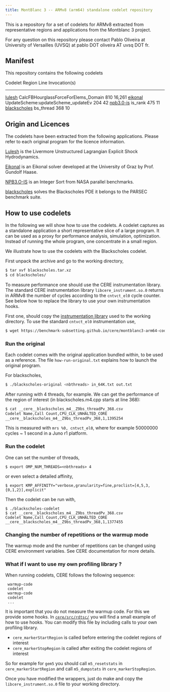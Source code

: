 ```yaml
---
title: MontBlanc 3 -- ARMv8 (arm64) standalone codelet repository
---
```


This is a repository for a set of codelets for ARMv8 extracted from
representative regions and applications from the Montblanc 3 project.

For any question on this repository please contact Pablo Oliveira at University
of Versailles (UVSQ) at pablo DOT oliveira AT uvsq DOT fr.

## Manifest

This repository contains the following codelets

Codelet                                Region                                 Line  Invocation(s) 
-------------------------------------- -------------------------------------- ----  -------------
[lulesh](./lulesh.tar.xz)              CalcFBHourglassForceForElems_Domain    810   16,261
[eikonal](./eikonal.tar.xz)            UpdateScheme:updateScheme_updateEv     204   42
[npb3.0-is](./npb3.0-IS.tar.xz)        is_rank                                475   11
[blackscholes](./blackscholes.tar.xz)  bs_thread                              368   10

## Origin and Licences

The codelets have been extracted from the following applications.
Please refer to each original program for the licence information.

[Lulesh](https://codesign.llnl.gov/lulesh.php) is the Livermore Unstructured Lagrangian Explicit Shock Hydrodynamics.

[Eikonal](http://imsc.uni-graz.at/haasegu/) is an Eikonal solver developed at the University of Graz by Prof. Gundolf Haase.

[NPB3.O-IS](https://www.nas.nasa.gov/publications/npb.html) is an Integer Sort from NASA parallel benchmarks.

[blackscholes](http://parsec.cs.princeton.edu/overview.htm) solves the Blackscholes PDE it belongs to the PARSEC benchmark suite.

## How to use codelets

In the following we will show how to use the codelets. A codelet captures as a standalone application a short representative slice of a large program. It can be used as a proxy for performance analysis, simulation, optimization. Instead of running the whole program, one concentrate in a small region.

We illustrate how to use the codelets with the Blackscholes codelet.

First unpack the archive and go to the working directory,

```bash
$ tar xvf blackscholes.tar.xz
$ cd blackscholes/
```

To measure performance one should use the CERE instrumentation library.
The standard CERE instrumentation library `libcere_instrument.so.0` returns 
in ARMv8 the number of cycles according to the `cntvct_el0` cycle counter.
See below how to replace the library to use your own instrumentation hooks.

First one, should copy the [instrumentation library](./libcere_instrument.so.0) used to the working directory.
To use the standard `cntvct_el0` instrumentation use,

```bash
$ wget https://benchmark-subsetting.github.io/cere/montblanc3-arm64-codelets/libcere_instrument.so.0
```

### Run the original 

Each codelet comes with the original application bundled within, to be used as
a reference. The file `how-run-original.txt` explains how to launch the original
program.

For blackscholes,

```bash
$ ./blackscholes-original <nbthreads> in_64K.txt out.txt
```

After running with 4 threads, for example. We can get the performance of the
region of interest (in blackscholes.m4.cpp starts at line 368):

```bash
$ cat __cere__blackscholes_m4__Z9bs_threadPv_368.csv 
Codelet Name,Call Count,CPU_CLK_UNHALTED_CORE
__cere__blackscholes_m4__Z9bs_threadPv_368,1,1395254
```

This is measured with `mrs %0, cntvct_el0`, where for example 50000000 cycles ~ 1 second in a Juno r1 platform.

### Run the codelet
One can set the number of threads,

```
$ export OMP_NUM_THREADS=<nbthreads> 4
```

or even select a detailed affinity, 

```
$ export KMP_AFFINITY="verbose,granularity=fine,proclist=[4,5,3,{0,1,2}],explicit" 
```

Then the codelet can be run with,

```
$ ./blackscholes-codelet
$ cat __cere__blackscholes_m4__Z9bs_threadPv_368.csv
Codelet Name,Call Count,CPU_CLK_UNHALTED_CORE
__cere__blackscholes_m4__Z9bs_threadPv_368,1,1377455
```

### Changing the number of repetitions or the warmup mode

The warmup mode and the number of repetitions can be changed using CERE
environment variables. See CERE documentation for more details.

### What if I want to use my own profiling library ?

When running codelets, CERE follows the following sequence:

     warmup-code
     codelet
     warmup-code
     codelet
     ...

It is important that you do not measure the warmup code. For this we provide
some hooks.  In [`cere/src/rdtsc/`](https://github.com/benchmark-subsetting/cere/tree/master/src/rdtsc) 
you will find a small example of how to use hooks.  You can modify this file by including calls to your own profiling
library.

* `cere_markerStartRegion` is called before entering the codelet regions of interest
* `cere_markerStopRegion` is called after exiting the codelet regions of interest

So for example for `gem5` you should call `m5_resetstats` in `cere_markerStartRegion`
and call `m5_dumpstats` in `cere_markerStopRegion`.

Once you have modified the wrappers, just do make and copy the
`libcere_instrument.so.0` file to your working directory.








